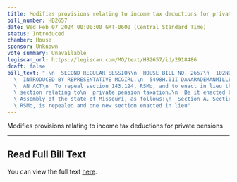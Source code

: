 ```yaml
---
title: Modifies provisions relating to income tax deductions for private pensions
bill_number: HB2657
date: Wed Feb 07 2024 00:00:00 GMT-0600 (Central Standard Time)
status: Introduced
chamber: House
sponsor: Unknown
vote_summary: Unavailable
legiscan_url: https://legiscan.com/MO/text/HB2657/id/2918486
draft: false
bill_text: "|\n  SECOND REGULAR SESSION\n  HOUSE BILL NO. 2657\n  102ND GENERAL ASSEMBLY\n\
  \  INTRODUCED BY REPRESENTATIVE MCGIRL.\n  5498H.01I DANARADEMANMILLER,ChiefClerk\n\
  \  AN ACT\n  To repeal section 143.124, RSMo, and to enact in lieu thereof one new\
  \ section relating to\n  private pension taxation.\n  Be it enacted by the General\
  \ Assembly of the state of Missouri, as follows:\n  Section A. Section 143.124,\
  \ RSMo, is repealed and one new section enacted in lieu"
---
```

Modifies provisions relating to income tax deductions for private pensions

---

## Read Full Bill Text

You can view the full text [here](https://legiscan.com/MO/text/HB2657/id/2918486).
